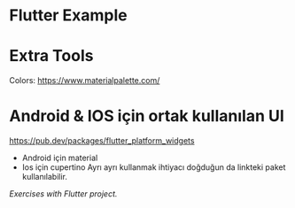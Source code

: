 # Flutter Example

# Extra Tools
Colors: https://www.materialpalette.com/


# Android & IOS için ortak kullanılan UI
https://pub.dev/packages/flutter_platform_widgets

- Android için material
- Ios için cupertino 
Ayrı ayrı kullanmak ihtiyacı doğduğun da linkteki paket kullanılabilir.


<i>Exercises with Flutter project.</i>
